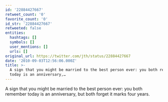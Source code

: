 ```yaml
---
id: '22884427667'
retweet_count: '0'
favorite_count: '0'
id_str: '22884427667'
retweeted: false
entities:
  hashtags: []
  symbols: []
  user_mentions: []
  urls: []
original_url: https://twitter.com/jth/status/22884427667
date: '2010-09-03T12:56:06.000Z'
title: >-
  A sign that you might be married to the best person ever: you both remember
  today is an anniversary,…
---
```


A sign that you might be married to the best person ever: you both remember today is an anniversary, but both forget it marks four years.